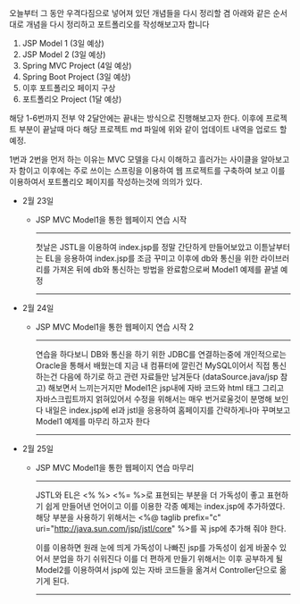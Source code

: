 오늘부터 그 동안 우격다짐으로 넣어져 있던 개념들을 다시 정리할 겸
아래와 같은 순서대로 개념을 다시 정리하고 포트폴리오를 작성해보고자 합니다

1. JSP Model 1 (3일 예상)
2. JSP Model 2 (3일 예상)
3. Spring MVC Project (4일 예상)
4. Spring Boot Project (3일 예상)
5. 이후 포트폴리오 페이지 구상
6. 포트폴리오 Project (1달 예상)


해당 1-6번까지 전부 약 2달안에는 끝내는 방식으로 진행해보고자 한다.
이후에 프로젝트 부분이 끝날때 마다 해당 프로젝트 md 파일에 위와 같이 업데이트 내역을 업로드 할 예정.

1번과 2번을 먼저 하는 이유는 MVC 모델을 다시 이해하고 흘러가는 사이클을 알아보고자 함이고
이후에는 주로 쓰이는 스프링을 이용하여 웹 프로젝트를 구축하여 보고
이를 이용하여서 포트폴리오 페이지를 작성하는것에 의의가 있다.


* 2월 23일
    * JSP MVC Model1을 통한 웹페이지 연습 시작
         ***
         
         첫날은 JSTL을 이용하여 index.jsp를 정말 간단하게 만들어보았고 
         이튿날부터는 EL을 응용하여 index.jsp를 조금 꾸미고
         이후에 db와 통신을 위한 라이브러리를 가져온 뒤에 db와 통신하는 방법을 완료함으로써 Model1 예제를 끝낼 예정
         
         ***
     
* 2월 24일
    * JSP MVC Model1을 통한 웹페이지 연습 시작 2
         ***
         
         연습을 하다보니 DB와 통신을 하기 위한 JDBC를 연결하는중에 개인적으로는 Oracle을 통해서 배웠는데
         지금 내 컴퓨터에 깔린건 MySQL이어서 직접 통신하는건 다음에 하기로 하고 관련 자료들만 남겨둔다 (dataSource.java/jsp 참고)
         해보면서 느끼는거지만 Model1은 jsp내에 자바 코드와 html 태그 그리고 자바스크립트까지 얽혀있어서 
         수정을 위해서는 매우 번거로울것이 분명해 보인다
         내일은 index.jsp에 el과 jstl을 응용하여 홈페이지를 간략하게나마 꾸며보고 Model1 예제를 마무리 하고자 한다
         
         ***
         
* 2월 25일
    * JSP MVC Model1을 통한 웹페이지 연습 마무리 
         ***
         
         JSTL와 EL은 <% %> <%= %>로 표현되는 부분을 더 가독성이 좋고 표현하기 쉽게 만들어낸 언어이고
         이를 이용한 각종 예제는 index.jsp에 추가하였다.
         해당 부분을 사용하기 위해서는 <%@ taglib prefix="c" uri="http://java.sun.com/jsp/jstl/core" %>를
         꼭 jsp에 추가해 줘야 한다.
         
         이를 이용하면 원래 눈에 띄게 가독성이 나빠진 jsp를 가독성이 쉽게 바꿀수 있어서 분업을 하기 쉬워진다
         이를 더 편하게 만들기 위해서는 이후 공부하게 될 Model2를 이용하여서 jsp에 있는 자바 코드들을 옮겨서
         Controller단으로 옮기게 된다.         
         
         ***